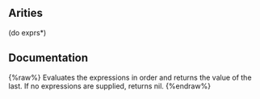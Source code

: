 ## Arities
(do exprs*)

## Documentation
{%raw%}
Evaluates the expressions in order and returns the value of
  the last. If no expressions are supplied, returns nil.
{%endraw%}
